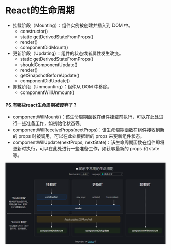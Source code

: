 # React的生命周期

- 挂载阶段（Mounting）：组件实例被创建并插入到 DOM 中。
  - constructor()
  - static getDerivedStateFromProps()
  - render()
  - componentDidMount()
- 更新阶段（Updating）：组件的状态或者属性发生改变。
  - static getDerivedStateFromProps()
  - shouldComponentUpdate()
  - render()
  - getSnapshotBeforeUpdate()
  - componentDidUpdate()
- 卸载阶段（Unmounting）：组件从 DOM 中移除。
  - componentWillUnmount()



#### PS.有哪些react生命周期被废弃了？

- componentWillMount()：该生命周期函数在组件挂载前执行，可以在此处进行一些准备工作，如初始化状态等。
- componentWillReceiveProps(nextProps)：该生命周期函数在组件接收到新的 props 时被调用，可以在此处根据新的 props 来更新组件状态。
- componentWillUpdate(nextProps, nextState)：该生命周期函数在组件即将更新时执行，可以在此处进行一些准备工作，如获取最新的 props 和 state 等。

![React生命周期20240312141431](React的生命周期.assets/React生命周期20240312141431.png)